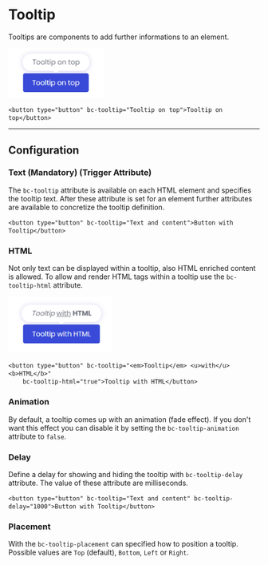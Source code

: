 # Tooltip

Tooltips are components to add further informations to an element.

<img src="img/tooltip_01.png" width="192" alt="Mecons Tooltip" />

```markup
<button type="button" bc-tooltip="Tooltip on top">Tooltip on top</button>
```

---

## Configuration

### Text (Mandatory) (Trigger Attribute)

The `bc-tooltip` attribute is available on each HTML element and specifies the tooltip text. After these attribute is set for an element further attributes are available to concretize the tooltip definition.

```markup
<button type="button" bc-tooltip="Text and content">Button with Tooltip</button>
```

### HTML

Not only text can be displayed within a tooltip, also HTML enriched content is allowed. To allow and render HTML tags within a tooltip use the `bc-tooltip-html` attribute.

<img src="img/tooltip_02.png" width="209" alt="Tooltip HTML Content" />

```markup
<button type="button" bc-tooltip="<em>Tooltip</em> <u>with</u> <b>HTML</b>"
    bc-tooltip-html="true">Tooltip with HTML</button>
```

### Animation

By default, a tooltip comes up with an animation (fade effect). If you don't want this effect you can disable it by setting the `bc-tooltip-animation` attribute to `false`.

### Delay

Define a delay for showing and hiding the tooltip with `bc-tooltip-delay` attribute. The value of these attribute are milliseconds.

```markup
<button type="button" bc-tooltip="Text and content" bc-tooltip-delay="1000">Button with Tooltip</button>
```

### Placement

With the `bc-tooltip-placement` can specified how to position a tooltip. Possible values are `Top` (default), `Bottom`, `Left` or `Right`.